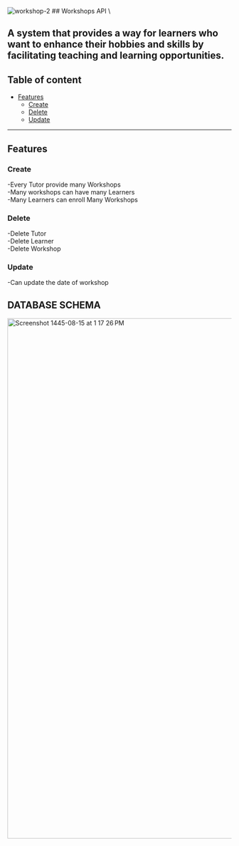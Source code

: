 
![workshop-2](https://github.com/GhaliaAlmuaddi/TuitionManagementSystem/assets/110771258/564e1f28-4107-4159-9035-37f0a8a0ddac)  ## Workshops API \

A system that provides a way for learners who want to enhance their hobbies and skills by facilitating teaching and learning opportunities.
---

## Table of content

- [Features](#features)
  - [Create](#create)
  - [Delete](#delete)
  - [Update](#update)
 
---
## Features

### Create
-Every Tutor provide many Workshops\
-Many workshops can have many Learners\
-Many Learners can enroll Many Workshops

### Delete
-Delete Tutor\
-Delete Learner\
-Delete Workshop

### Update
-Can update the date of workshop


## DATABASE SCHEMA
<img width="1169" alt="Screenshot 1445-08-15 at 1 17 26 PM" src="https://github.com/GhaliaAlmuaddi/TuitionManagementSystem/assets/110771258/c5e4fd84-82cc-4332-aabf-14a775dc085b">


